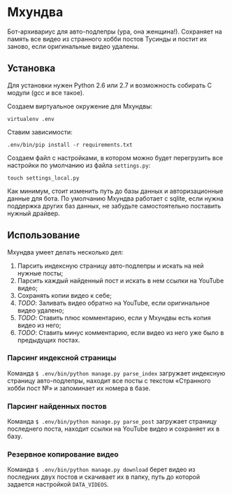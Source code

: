 # Мхундва

Бот-архивариус для авто-подлепры (ура, она женщина!).
Сохраняет на память все видео из странного хобби постов Тусинды и постит их заново, если оригинальные видео удалены.

## Установка

Для установки нужен Python 2.6 или 2.7 и возможность собирать C модули (gcc и все такое).

Создаем виртуальное окружение для Мхундвы:

```virtualenv .env```

Ставим зависимости:

```.env/bin/pip install -r requirements.txt```

Создаем файл с настройками, в котором можно будет перегрузить все настройки по умолчанию из файла `settings.py`:

```touch settings_local.py```

Как минимум, стоит изменить путь до базы данных и авторизационные данные для бота.
По умолчанию Мхундва работает с sqlite, если нужна поддержка других баз данных, не забудьте самостоятельно поставить нужный драйвер.

## Использование

Мхундва умеет делать несколько дел:

1. Парсить индексную страницу авто-подлепры и искать на ней нужные посты;
2. Парсить каждый найденный пост и искать в нем ссылки на YouTube видео;
3. Сохранять копии видео к себе;
4. *TODO*: Заливать видео обратно на YouTube, если оригинальное видео удалено;
5. *TODO*: Ставить плюс комментарию, если у Мхундвы есть копия видео из него;
6. *TODO*: Ставить минус комментарию, если видео из него уже было в предыдущих постах.

### Парсинг индексной страницы

Команда ```$ .env/bin/python manage.py parse_index``` загружает индексную страницу авто-подлепры,
находит все посты с текстом «Странного хобби пост №» и запоминает их номера в базе.

### Парсинг найденных постов

Команда ```$ .env/bin/python manage.py parse_post``` загружает страницу последнего поста,
находит ссылки на YouTube видео и сохраняет их в базу.

### Резервное копирование видео

Команда ```$ .env/bin/python manage.py download``` берет видео из последних двух постов и скачивает их в папку,
путь до которой задается настройкой `DATA_VIDEOS`.
